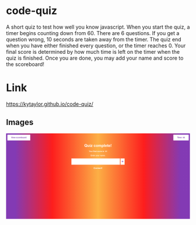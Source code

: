 # code-quiz
A short quiz to test how well you know javascript. When you start the quiz, a timer begins counting down from 60. There are 6 questions. If you get a question wrong, 10 seconds are taken away from the timer. The quiz end when you have either finished every question, or the timer reaches 0. Your final score is determined by how much time is left on the timer when the quiz is finished. Once you are done, you may add your name and score to the scoreboard!

# Link
https://kytaylor.github.io/code-quiz/

## Images

![Image1](https://github.com/kytaylor/code-quiz/blob/main/assets/Screenshot%202020-12-03%20215643.png)